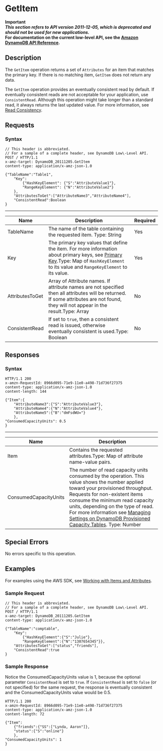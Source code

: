 # GetItem<a name="API_GetItem_v20111205"></a>

**Important**  
***This section refers to API version 2011\-12\-05, which is deprecated and should not be used for new applications\.***  
 **For documentation on the current low\-level API, see the [Amazon DynamoDB API Reference](https://docs.aws.amazon.com/amazondynamodb/latest/APIReference/)\.**

## Description<a name="API_GetItem_Description"></a>

The `GetItem` operation returns a set of `Attributes` for an item that matches the primary key\. If there is no matching item, `GetItem` does not return any data\.

The `GetItem` operation provides an eventually consistent read by default\. If eventually consistent reads are not acceptable for your application, use `ConsistentRead`\. Although this operation might take longer than a standard read, it always returns the last updated value\. For more information, see [Read Consistency](HowItWorks.ReadConsistency.md)\.

## Requests<a name="API_GetItem_RequestParameters"></a>

### Syntax<a name="API_GetItem_RequestParameters.syntax"></a>

```
// This header is abbreviated.
// For a sample of a complete header, see DynamoDB Low\-Level API.
POST / HTTP/1.1 
x-amz-target: DynamoDB_20111205.GetItem
content-type: application/x-amz-json-1.0 

{"TableName":"Table1",
 	"Key": 
		{"HashKeyElement": {"S":"AttributeValue1"},
		"RangeKeyElement": {"N":"AttributeValue2"} 
	},
	"AttributesToGet":["AttributeName3","AttributeName4"],
	"ConsistentRead":Boolean
}
```


****  

|  Name  |  Description  |  Required | 
| --- | --- | --- | 
|  TableName  |  The name of the table containing the requested item\.  Type: String  |  Yes  | 
|  Key  | The primary key values that define the item\. For more information about primary keys, see [Primary Key](HowItWorks.CoreComponents.md#HowItWorks.CoreComponents.PrimaryKey)\.Type: Map of `HashKeyElement` to its value and `RangeKeyElement` to its value\. | Yes | 
| AttributesToGet  | Array of Attribute names\. If attribute names are not specified then all attributes will be returned\. If some attributes are not found, they will not appear in the result\.Type: Array | No | 
| ConsistentRead  | If set to `true`, then a consistent read is issued, otherwise eventually consistent is used\.Type: Boolean | No | 

## Responses<a name="API_GetItem_ResponseElements"></a>

### Syntax<a name="API_GetItem_ResponseElements.syntax"></a>

```
HTTP/1.1 200 
x-amzn-RequestId: 8966d095-71e9-11e0-a498-71d736f27375 
content-type: application/x-amz-json-1.0
content-length: 144

{"Item":{
	"AttributeName3":{"S":"AttributeValue3"},
	"AttributeName4":{"N":"AttributeValue4"},
	"AttributeName5":{"B":"dmFsdWU="}
	},
"ConsumedCapacityUnits": 0.5
}
```


****  

|  Name  |  Description  | 
| --- | --- | 
|  Item  | Contains the requested attributes\.Type: Map of attribute name\-value pairs\. | 
| ConsumedCapacityUnits | The number of read capacity units consumed by the operation\. This value shows the number applied toward your provisioned throughput\. Requests for non\-existent items consume the minimum read capacity units, depending on the type of read\. For more information see [Managing Settings on DynamoDB Provisioned Capacity Tables](ProvisionedThroughput.md)\. Type: Number | 

## Special Errors<a name="API_GetItem_SpecialErrors"></a>

No errors specific to this operation\.

## Examples<a name="API_GetItem_Examples"></a>

 For examples using the AWS SDK, see [Working with Items and Attributes](WorkingWithItems.md)\.

### Sample Request<a name="API_GetItem_Examples_Request"></a>

```
// This header is abbreviated.
// For a sample of a complete header, see DynamoDB Low\-Level API.
POST / HTTP/1.1 
x-amz-target: DynamoDB_20111205.GetItem
content-type: application/x-amz-json-1.0 

{"TableName":"comptable",
	"Key":
		{"HashKeyElement":{"S":"Julie"},
		"RangeKeyElement":{"N":"1307654345"}},
	"AttributesToGet":["status","friends"],
	"ConsistentRead":true
}
```

### Sample Response<a name="API_GetItem_Examples_Response"></a>

Notice the ConsumedCapacityUnits value is 1, because the optional parameter `ConsistentRead` is set to `true`\. If `ConsistentRead` is set to `false` \(or not specified\) for the same request, the response is eventually consistent and the ConsumedCapacityUnits value would be 0\.5\.

```
HTTP/1.1 200 
x-amzn-RequestId: 8966d095-71e9-11e0-a498-71d736f27375 
content-type: application/x-amz-json-1.0
content-length: 72

{"Item":
	{"friends":{"SS":["Lynda, Aaron"]},
	"status":{"S":"online"}
	},
"ConsumedCapacityUnits": 1
}
```